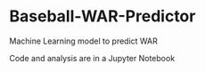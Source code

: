 # Baseball-WAR-Predictor

Machine Learning model to predict WAR

Code and analysis are in a Jupyter Notebook
